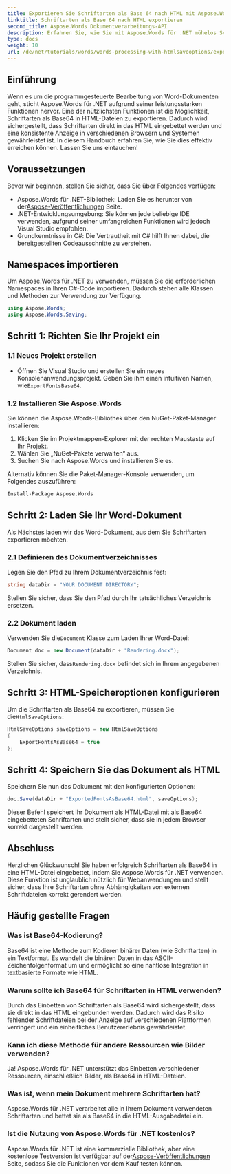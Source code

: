 ```yaml
---
title: Exportieren Sie Schriftarten als Base 64 nach HTML mit Aspose.Words für .NET
linktitle: Schriftarten als Base 64 nach HTML exportieren
second_title: Aspose.Words Dokumentverarbeitungs-API
description: Erfahren Sie, wie Sie mit Aspose.Words für .NET mühelos Schriftarten als Base 64 in HTML-Dateien einbetten. Diese Schritt-für-Schritt-Anleitung hilft Ihnen dabei, eine konsistente Schriftartanzeige in verschiedenen Browsern und auf verschiedenen Plattformen sicherzustellen.
type: docs
weight: 10
url: /de/net/tutorials/words/words-processing-with-htmlsaveoptions/export-fonts-as-base-64-to-html/
---
```

## Einführung

Wenn es um die programmgesteuerte Bearbeitung von Word-Dokumenten geht, sticht Aspose.Words für .NET aufgrund seiner leistungsstarken Funktionen hervor. Eine der nützlichsten Funktionen ist die Möglichkeit, Schriftarten als Base64 in HTML-Dateien zu exportieren. Dadurch wird sichergestellt, dass Schriftarten direkt in das HTML eingebettet werden und eine konsistente Anzeige in verschiedenen Browsern und Systemen gewährleistet ist. In diesem Handbuch erfahren Sie, wie Sie dies effektiv erreichen können. Lassen Sie uns eintauchen!

## Voraussetzungen

Bevor wir beginnen, stellen Sie sicher, dass Sie über Folgendes verfügen:

-  Aspose.Words für .NET-Bibliothek: Laden Sie es herunter von der[Aspose-Veröffentlichungen](https://releases.aspose.com/words/net/) Seite.
- .NET-Entwicklungsumgebung: Sie können jede beliebige IDE verwenden, aufgrund seiner umfangreichen Funktionen wird jedoch Visual Studio empfohlen.
- Grundkenntnisse in C#: Die Vertrautheit mit C# hilft Ihnen dabei, die bereitgestellten Codeausschnitte zu verstehen.

## Namespaces importieren

Um Aspose.Words für .NET zu verwenden, müssen Sie die erforderlichen Namespaces in Ihren C#-Code importieren. Dadurch stehen alle Klassen und Methoden zur Verwendung zur Verfügung.

```csharp
using Aspose.Words;
using Aspose.Words.Saving;
```

## Schritt 1: Richten Sie Ihr Projekt ein

### 1.1 Neues Projekt erstellen

-  Öffnen Sie Visual Studio und erstellen Sie ein neues Konsolenanwendungsprojekt. Geben Sie ihm einen intuitiven Namen, wie`ExportFontsBase64`.

### 1.2 Installieren Sie Aspose.Words

Sie können die Aspose.Words-Bibliothek über den NuGet-Paket-Manager installieren:

1. Klicken Sie im Projektmappen-Explorer mit der rechten Maustaste auf Ihr Projekt.
2. Wählen Sie „NuGet-Pakete verwalten“ aus.
3. Suchen Sie nach Aspose.Words und installieren Sie es.

Alternativ können Sie die Paket-Manager-Konsole verwenden, um Folgendes auszuführen:

```bash
Install-Package Aspose.Words
```

## Schritt 2: Laden Sie Ihr Word-Dokument

Als Nächstes laden wir das Word-Dokument, aus dem Sie Schriftarten exportieren möchten.

### 2.1 Definieren des Dokumentverzeichnisses

Legen Sie den Pfad zu Ihrem Dokumentverzeichnis fest:

```csharp
string dataDir = "YOUR DOCUMENT DIRECTORY";
```

Stellen Sie sicher, dass Sie den Pfad durch Ihr tatsächliches Verzeichnis ersetzen.

### 2.2 Dokument laden

 Verwenden Sie die`Document` Klasse zum Laden Ihrer Word-Datei:

```csharp
Document doc = new Document(dataDir + "Rendering.docx");
```

 Stellen Sie sicher, dass`Rendering.docx` befindet sich in Ihrem angegebenen Verzeichnis.

## Schritt 3: HTML-Speicheroptionen konfigurieren

 Um die Schriftarten als Base64 zu exportieren, müssen Sie die`HtmlSaveOptions`:

```csharp
HtmlSaveOptions saveOptions = new HtmlSaveOptions 
{ 
    ExportFontsAsBase64 = true 
};
```

## Schritt 4: Speichern Sie das Dokument als HTML

Speichern Sie nun das Dokument mit den konfigurierten Optionen:

```csharp
doc.Save(dataDir + "ExportedFontsAsBase64.html", saveOptions);
```

Dieser Befehl speichert Ihr Dokument als HTML-Datei mit als Base64 eingebetteten Schriftarten und stellt sicher, dass sie in jedem Browser korrekt dargestellt werden.

## Abschluss

Herzlichen Glückwunsch! Sie haben erfolgreich Schriftarten als Base64 in eine HTML-Datei eingebettet, indem Sie Aspose.Words für .NET verwenden. Diese Funktion ist unglaublich nützlich für Webanwendungen und stellt sicher, dass Ihre Schriftarten ohne Abhängigkeiten von externen Schriftdateien korrekt gerendert werden.

## Häufig gestellte Fragen

### Was ist Base64-Kodierung?

Base64 ist eine Methode zum Kodieren binärer Daten (wie Schriftarten) in ein Textformat. Es wandelt die binären Daten in das ASCII-Zeichenfolgenformat um und ermöglicht so eine nahtlose Integration in textbasierte Formate wie HTML.

### Warum sollte ich Base64 für Schriftarten in HTML verwenden?

Durch das Einbetten von Schriftarten als Base64 wird sichergestellt, dass sie direkt in das HTML eingebunden werden. Dadurch wird das Risiko fehlender Schriftdateien bei der Anzeige auf verschiedenen Plattformen verringert und ein einheitliches Benutzererlebnis gewährleistet.

### Kann ich diese Methode für andere Ressourcen wie Bilder verwenden?

Ja! Aspose.Words für .NET unterstützt das Einbetten verschiedener Ressourcen, einschließlich Bilder, als Base64 in HTML-Dateien.

### Was ist, wenn mein Dokument mehrere Schriftarten hat?

Aspose.Words für .NET verarbeitet alle in Ihrem Dokument verwendeten Schriftarten und bettet sie als Base64 in die HTML-Ausgabedatei ein.

### Ist die Nutzung von Aspose.Words für .NET kostenlos?

 Aspose.Words für .NET ist eine kommerzielle Bibliothek, aber eine kostenlose Testversion ist verfügbar auf der[Aspose-Veröffentlichungen](https://releases.aspose.com/) Seite, sodass Sie die Funktionen vor dem Kauf testen können.